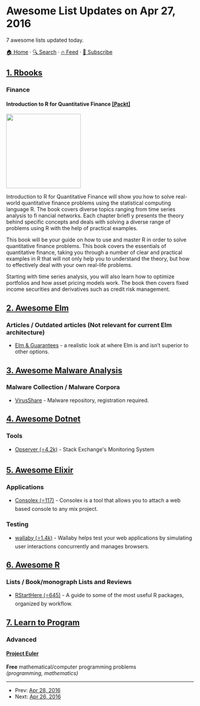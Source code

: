 # Awesome List Updates on Apr 27, 2016

7 awesome lists updated today.

[🏠 Home](/README.md) · [🔍 Search](https://www.trackawesomelist.com/search/) · [🔥 Feed](https://www.trackawesomelist.com/rss.xml) · [📮 Subscribe](https://trackawesomelist.us17.list-manage.com/subscribe?u=d2f0117aa829c83a63ec63c2f&id=36a103854c)



## [1. Rbooks](/content/RomanTsegelskyi/rbooks/README.md)

### Finance

#### Introduction to R for Quantitative Finance [\[Packt\]](https://www.packtpub.com/big-data-and-business-intelligence/introduction-r-quantitative-finance)

<img src="http://ecx.images-amazon.com/images/I/516emfY3voL._SX404_BO1,204,203,200_.jpg" width="200px"/>

Introduction to R for Quantitative Finance will show you how to solve real-world quantitative finance problems using the statistical computing language R. The book covers diverse topics ranging from time series analysis to fi nancial networks. Each chapter briefl y presents the theory behind specific concepts and deals with solving a diverse range of problems using R with the help of practical examples.

This book will be your guide on how to use and master R in order to solve quantitative finance problems. This book covers the essentials of quantitative finance, taking you through a number of clear and practical examples in R that will not only help you to understand the theory, but how to effectively deal with your own real-life problems.

Starting with time series analysis, you will also learn how to optimize portfolios and how asset pricing models work. The book then covers fixed income securities and derivatives such as credit risk management.

## [2. Awesome Elm](/content/sporto/awesome-elm/README.md)

### Articles / Outdated articles (Not relevant for current Elm architecture)

*   [Elm & Guarantees](https://medium.com/@debois/elm-guarantees-92a66679f7bd) - a realistic look at where Elm is and isn’t superior to other options.

## [3. Awesome Malware Analysis](/content/rshipp/awesome-malware-analysis/README.md)

### Malware Collection / Malware Corpora

*   [VirusShare](https://virusshare.com/) - Malware repository, registration
    required.

## [4. Awesome Dotnet](/content/quozd/awesome-dotnet/README.md)

### Tools

*   [Opserver (⭐4.2k)](https://github.com/Opserver/Opserver) - Stack Exchange's Monitoring System

## [5. Awesome Elixir](/content/h4cc/awesome-elixir/README.md)

### Applications

*   [Consolex (⭐117)](https://github.com/sivsushruth/consolex) - Consolex is a tool that allows you to attach a web based console to any mix project.

### Testing

*   [wallaby (⭐1.4k)](https://github.com/keathley/wallaby) - Wallaby helps test your web applications by simulating user interactions concurrently and manages browsers.

## [6. Awesome R](/content/qinwf/awesome-R/README.md)

### Lists / Book/monograph Lists and Reviews

*   [RStartHere (⭐645)](https://github.com/rstudio/RStartHere) - A guide to some of the most useful R packages, organized by workflow.

## [7. Learn to Program](/content/karlhorky/learn-to-program/README.md)

### Advanced

#### [Project Euler](https://projecteuler.net/)

**Free** mathematical/computer programming problems\
*(programming, mathematics)*

---

- Prev: [Apr 28, 2016](/content/2016/04/28/README.md)
- Next: [Apr 26, 2016](/content/2016/04/26/README.md)